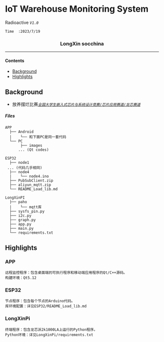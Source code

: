 # IoT Warehouse Monitoring System
Radioactive *`V1.0`*
```
Time  :2023/7/19
```
<h3 align="center">LongXin socchina</h3>

---

#### Contents

* [Background](#background)
* [Highlights](#highlights)


## Background

* 放养摆烂比赛[*`全国大学生嵌入式芯片与系统设计竞赛/芯片应用赛道/龙芯赛道`*](http://www.socchina.net/)


##### Files
```
APP
  ├── Android
  |    └── 和下面PC是同一套代码
  └── PC
       ├── images
      ... (Qt codes)

ESP32
  ├── node1
 ... (代码几乎相同)
  ├── node4
  |    └── node4.ino
  ├── PubSubClient.zip
  ├── aliyun_mqtt.zip
  └── README_Load_lib.md

LongXinPI
  ├── paho
  |    └── mqtt库
  ├── sysfs_pin.py
  ├── i2c.py
  ├── graph.py
  ├── app.py
  ├── main.py
  └── requirements.txt
```


## Highlights

### APP
```
远程监控程序：包含桌面端的可执行程序和移动端应用程序的Qt/C++源码。
构建环境：Qt5.12
```

### ESP32
```
节点程序：包含每个节点的Arduino代码。
库环境配置：详见ESP32/README_Load_lib.md
```

### LongXinPi
```
终端程序：包含龙芯派2k1000LA上运行的Python程序。
Python环境：详见LongXinPi/requirements.txt
```
